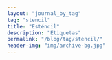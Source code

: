 ```yaml
---
layout: "journal_by_tag"
tag: "stencil"
title: "Esténcil"
description: "Etiquetas"
permalink: "/blog/tag/stencil/"
header-img: "img/archive-bg.jpg"
---
```

